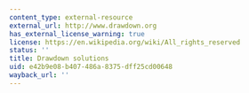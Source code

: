 ```yaml
---
content_type: external-resource
external_url: http://www.drawdown.org
has_external_license_warning: true
license: https://en.wikipedia.org/wiki/All_rights_reserved
status: ''
title: Drawdown solutions
uid: e42b9e08-b407-486a-8375-dff25cd00648
wayback_url: ''
---
```

